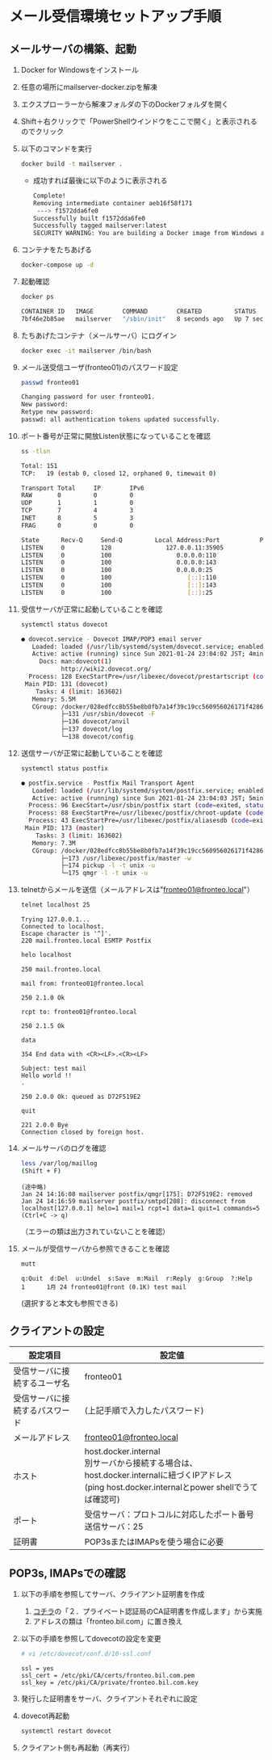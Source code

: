 # メール受信環境セットアップ手順

## メールサーバの構築、起動

1. Docker for Windowsをインストール

2. 任意の場所にmailserver-docker.zipを解凍

3. エクスプローラーから解凍フォルダの下のDockerフォルダを開く

4. Shift＋右クリックで「PowerShellウインドウをここで開く」と表示されるのでクリック

5. 以下のコマンドを実行

   ```sh
   docker build -t mailserver .
   ```

   - 成功すれば最後に以下のように表示される

     ```sh
     Complete!
     Removing intermediate container aeb16f58f171
      ---> f1572dda6fe0
     Successfully built f1572dda6fe0
     Successfully tagged mailserver:latest
     SECURITY WARNING: You are building a Docker image from Windows against a non-Windows Docker host. All files and directories added to build context will have '-rwxr-xr-x' permissions. It is recommended to double check and reset permissions for sensitive files and directories.
     ```

6. コンテナをたちあげる

   ```sh
   docker-compose up -d
   ```

7. 起動確認

   ```sh
   docker ps
   ```

   ```sh
   CONTAINER ID   IMAGE        COMMAND        CREATED         STATUS         PORTS                                                                                    NAMES
   7bf46e2b85ae   mailserver   "/sbin/init"   8 seconds ago   Up 7 seconds   0.0.0.0:110->110/tcp, 0.0.0.0:143->143/tcp, 0.0.0.0:993->993/tcp, 0.0.0.0:995->995/tcp   mailserver
   ```

8. たちあげたコンテナ（メールサーバ）にログイン

   ```sh
   docker exec -it mailserver /bin/bash
   ```

   

9. メール送受信ユーザ(fronteo01)のパスワード設定

   ```sh
   passwd fronteo01
   ```

   ```sh
   Changing password for user fronteo01.
   New password:
   Retype new password:
   passwd: all authentication tokens updated successfully.
   ```

10. ポート番号が正常に開放Listen状態になっていることを確認

    ```sh
    ss -tlsn
    ```

    ```sh
    Total: 151
    TCP:   19 (estab 0, closed 12, orphaned 0, timewait 0)
    
    Transport Total     IP        IPv6
    RAW       0         0         0
    UDP       1         1         0
    TCP       7         4         3
    INET      8         5         3
    FRAG      0         0         0
    
    State      Recv-Q     Send-Q         Local Address:Port           Peer Address:Port
    LISTEN     0          128               127.0.0.11:35905               0.0.0.0:*
    LISTEN     0          100                  0.0.0.0:110                 0.0.0.0:*
    LISTEN     0          100                  0.0.0.0:143                 0.0.0.0:*
    LISTEN     0          100                  0.0.0.0:25                  0.0.0.0:*
    LISTEN     0          100                     [::]:110                    [::]:*
    LISTEN     0          100                     [::]:143                    [::]:*
    LISTEN     0          100                     [::]:25                     [::]:*
    ```

11. 受信サーバが正常に起動していることを確認

    ```sh
    systemctl status dovecot
    ```

    ```sh
    ● dovecot.service - Dovecot IMAP/POP3 email server
       Loaded: loaded (/usr/lib/systemd/system/dovecot.service; enabled; vendor preset: dis>
       Active: active (running) since Sun 2021-01-24 23:04:02 JST; 4min 8s ago
         Docs: man:dovecot(1)
               http://wiki2.dovecot.org/
      Process: 128 ExecStartPre=/usr/libexec/dovecot/prestartscript (code=exited, status=0/>
     Main PID: 131 (dovecot)
        Tasks: 4 (limit: 163602)
       Memory: 5.5M
       CGroup: /docker/028edfcc8b55be8b0fb7a14f39c19cc560956026171f4286cdbfa361955e7531/sys>
               ├─131 /usr/sbin/dovecot -F
               ├─136 dovecot/anvil
               ├─137 dovecot/log
               └─138 dovecot/config
    ```

12. 送信サーバが正常に起動していることを確認

    ```sh
    systemctl status postfix
    ```

    ```sh
    ● postfix.service - Postfix Mail Transport Agent
       Loaded: loaded (/usr/lib/systemd/system/postfix.service; enabled; vendor preset: dis>
       Active: active (running) since Sun 2021-01-24 23:04:03 JST; 5min ago
      Process: 96 ExecStart=/usr/sbin/postfix start (code=exited, status=0/SUCCESS)
      Process: 88 ExecStartPre=/usr/libexec/postfix/chroot-update (code=exited, status=0/SU>
      Process: 43 ExecStartPre=/usr/libexec/postfix/aliasesdb (code=exited, status=0/SUCCES>
     Main PID: 173 (master)
        Tasks: 3 (limit: 163602)
       Memory: 7.3M
       CGroup: /docker/028edfcc8b55be8b0fb7a14f39c19cc560956026171f4286cdbfa361955e7531/sys>
               ├─173 /usr/libexec/postfix/master -w
               ├─174 pickup -l -t unix -u
               └─175 qmgr -l -t unix -u
    ```

13. telnetからメールを送信（メールアドレスは"fronteo01@fronteo.local"）

    ```sh
    telnet localhost 25
    ```

    ```
    Trying 127.0.0.1...
    Connected to localhost.
    Escape character is '^]'.
    220 mail.fronteo.local ESMTP Postfix
    ```

    ```sh
    helo localhost
    ```

    ```
    250 mail.fronteo.local
    ```

    ```
    mail from: fronteo01@fronteo.local
    ```

    ```
    250 2.1.0 Ok
    ```

    ```
    rcpt to: fronteo01@fronteo.local
    ```

    ```
    250 2.1.5 Ok
    ```

    ```
    data
    ```

    ```
    354 End data with <CR><LF>.<CR><LF>
    ```

    ```
    Subject: test mail
    Hello world !!
    .
    ```

    ```
    250 2.0.0 Ok: queued as D72F519E2
    ```

    ```
    quit
    ```

    ```
    221 2.0.0 Bye
    Connection closed by foreign host.
    ```

14. メールサーバのログを確認

    ```sh
    less /var/log/maillog
    (Shift + F)
    ```

    ```
    (途中略)
    Jan 24 14:16:08 mailserver postfix/qmgr[175]: D72F519E2: removed
    Jan 24 14:16:59 mailserver postfix/smtpd[208]: disconnect from localhost[127.0.0.1] helo=1 mail=1 rcpt=1 data=1 quit=1 commands=5
    (Ctrl+C -> q)
    ```

    （エラーの類は出力されていないことを確認）

15. メールが受信サーバから参照できることを確認

    ```sh
    mutt
    ```

    ```
    q:Quit  d:Del  u:Undel  s:Save  m:Mail  r:Reply  g:Group  ?:Help
    1      1月 24 fronteo01@front (0.1K) test mail
    ```

    (選択すると本文も参照できる)

## クライアントの設定

| 設定項目                       | 設定値                                                       |
| ------------------------------ | ------------------------------------------------------------ |
| 受信サーバに接続するユーザ名   | fronteo01                                                    |
| 受信サーバに接続するパスワード | (上記手順で入力したパスワード)                               |
| メールアドレス                 | fronteo01@fronteo.local                                      |
| ホスト                         | host.docker.internal<br>別サーバから接続する場合は、host.docker.internalに紐づくIPアドレス<br>(ping host.docker.internalとpower shellでうてば確認可) |
| ポート                         | 受信サーバ：プロトコルに対応したポート番号<br>送信サーバ：25 |
| 証明書                         | POP3sまたはIMAPsを使う場合に必要                             |

## POP3s, IMAPsでの確認

1. 以下の手順を参照してサーバ、クライアント証明書を作成

   1. [コチラ](https://server-setting.info/centos/private-ca-cert.html#install)の「２．プライベート認証局のCA証明書を作成します」から実施
   2. アドレスの類は「fronteo.bil.com」に置き換え

2. 以下の手順を参照してdovecotの設定を変更

   ```sh
   # vi /etc/dovecot/conf.d/10-ssl.conf
   ```

   ```
   ssl = yes
   ssl_cert = /etc/pki/CA/certs/fronteo.bil.com.pem
   ssl_key = /etc/pki/CA/private/fronteo.bil.com.key
   ```

3. 発行した証明書をサーバ、クライアントそれぞれに設定

4. dovecot再起動

   ```sh
   systemctl restart dovecot
   ```

5. クライアント側も再起動（再実行）

